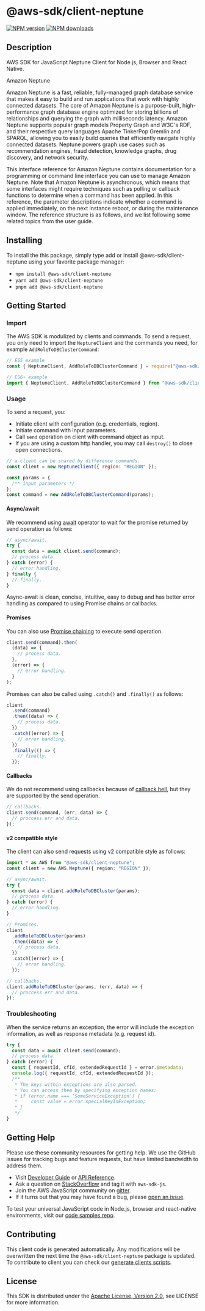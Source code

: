 # @aws-sdk/client-neptune

[![NPM version](https://img.shields.io/npm/v/@aws-sdk/client-neptune/latest.svg)](https://www.npmjs.com/package/@aws-sdk/client-neptune)
[![NPM downloads](https://img.shields.io/npm/dm/@aws-sdk/client-neptune.svg)](https://www.npmjs.com/package/@aws-sdk/client-neptune)

## Description

AWS SDK for JavaScript Neptune Client for Node.js, Browser and React Native.

<fullname>Amazon Neptune</fullname>

<p>Amazon Neptune is a fast, reliable, fully-managed graph database service that makes it
easy to build and run applications that work with highly connected datasets. The core of
Amazon Neptune is a purpose-built, high-performance graph database engine optimized for
storing billions of relationships and querying the graph with milliseconds latency. Amazon
Neptune supports popular graph models Property Graph and W3C's RDF, and their respective query
languages Apache TinkerPop Gremlin and SPARQL, allowing you to easily build queries that
efficiently navigate highly connected datasets. Neptune powers graph use cases such as
recommendation engines, fraud detection, knowledge graphs, drug discovery, and network
security.</p>

<p>This interface reference for Amazon Neptune contains documentation for a programming or
command line interface you can use to manage Amazon Neptune. Note that Amazon Neptune is
asynchronous, which means that some interfaces might require techniques such as polling or
callback functions to determine when a command has been applied. In this reference, the
parameter descriptions indicate whether a command is applied immediately, on the next instance
reboot, or during the maintenance window. The reference structure is as follows, and we list
following some related topics from the user guide.</p>

## Installing

To install the this package, simply type add or install @aws-sdk/client-neptune
using your favorite package manager:

- `npm install @aws-sdk/client-neptune`
- `yarn add @aws-sdk/client-neptune`
- `pnpm add @aws-sdk/client-neptune`

## Getting Started

### Import

The AWS SDK is modulized by clients and commands.
To send a request, you only need to import the `NeptuneClient` and
the commands you need, for example `AddRoleToDBClusterCommand`:

```js
// ES5 example
const { NeptuneClient, AddRoleToDBClusterCommand } = require("@aws-sdk/client-neptune");
```

```ts
// ES6+ example
import { NeptuneClient, AddRoleToDBClusterCommand } from "@aws-sdk/client-neptune";
```

### Usage

To send a request, you:

- Initiate client with configuration (e.g. credentials, region).
- Initiate command with input parameters.
- Call `send` operation on client with command object as input.
- If you are using a custom http handler, you may call `destroy()` to close open connections.

```js
// a client can be shared by difference commands.
const client = new NeptuneClient({ region: "REGION" });

const params = {
  /** input parameters */
};
const command = new AddRoleToDBClusterCommand(params);
```

#### Async/await

We recommend using [await](https://developer.mozilla.org/en-US/docs/Web/JavaScript/Reference/Operators/await)
operator to wait for the promise returned by send operation as follows:

```js
// async/await.
try {
  const data = await client.send(command);
  // process data.
} catch (error) {
  // error handling.
} finally {
  // finally.
}
```

Async-await is clean, concise, intuitive, easy to debug and has better error handling
as compared to using Promise chains or callbacks.

#### Promises

You can also use [Promise chaining](https://developer.mozilla.org/en-US/docs/Web/JavaScript/Guide/Using_promises#chaining)
to execute send operation.

```js
client.send(command).then(
  (data) => {
    // process data.
  },
  (error) => {
    // error handling.
  }
);
```

Promises can also be called using `.catch()` and `.finally()` as follows:

```js
client
  .send(command)
  .then((data) => {
    // process data.
  })
  .catch((error) => {
    // error handling.
  })
  .finally(() => {
    // finally.
  });
```

#### Callbacks

We do not recommend using callbacks because of [callback hell](http://callbackhell.com/),
but they are supported by the send operation.

```js
// callbacks.
client.send(command, (err, data) => {
  // proccess err and data.
});
```

#### v2 compatible style

The client can also send requests using v2 compatible style as follows:

```ts
import * as AWS from "@aws-sdk/client-neptune";
const client = new AWS.Neptune({ region: "REGION" });

// async/await.
try {
  const data = client.addRoleToDBCluster(params);
  // process data.
} catch (error) {
  // error handling.
}

// Promises.
client
  .addRoleToDBCluster(params)
  .then((data) => {
    // process data.
  })
  .catch((error) => {
    // error handling.
  });

// callbacks.
client.addRoleToDBCluster(params, (err, data) => {
  // proccess err and data.
});
```

### Troubleshooting

When the service returns an exception, the error will include the exception information,
as well as response metadata (e.g. request id).

```js
try {
  const data = await client.send(command);
  // process data.
} catch (error) {
  const { requestId, cfId, extendedRequestId } = error.$metadata;
  console.log({ requestId, cfId, extendedRequestId });
  /**
   * The keys within exceptions are also parsed.
   * You can access them by specifying exception names:
   * if (error.name === 'SomeServiceException') {
   *     const value = error.specialKeyInException;
   * }
   */
}
```

## Getting Help

Please use these community resources for getting help.
We use the GitHub issues for tracking bugs and feature requests, but have limited bandwidth to address them.

- Visit [Developer Guide](https://docs.aws.amazon.com/sdk-for-javascript/v3/developer-guide/welcome.html)
  or [API Reference](https://docs.aws.amazon.com/AWSJavaScriptSDK/v3/latest/index.html).
- Ask a question on [StackOverflow](https://stackoverflow.com/questions/tagged/aws-sdk-js) and tag it with `aws-sdk-js`.
- Join the AWS JavaScript community on [gitter](https://gitter.im/aws/aws-sdk-js-v3).
- If it turns out that you may have found a bug, please [open an issue](https://github.com/aws/aws-sdk-js-v3/issues/new/choose).

To test your universal JavaScript code in Node.js, browser and react-native environments,
visit our [code samples repo](https://github.com/aws-samples/aws-sdk-js-tests).

## Contributing

This client code is generated automatically. Any modifications will be overwritten the next time the `@aws-sdk/client-neptune` package is updated.
To contribute to client you can check our [generate clients scripts](https://github.com/aws/aws-sdk-js-v3/tree/master/scripts/generate-clients).

## License

This SDK is distributed under the
[Apache License, Version 2.0](http://www.apache.org/licenses/LICENSE-2.0),
see LICENSE for more information.
